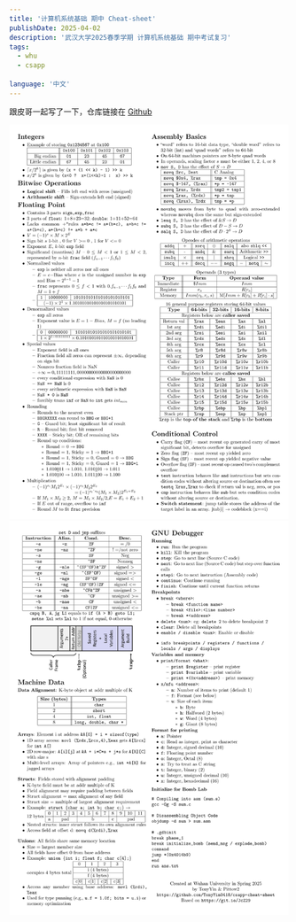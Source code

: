 ```yaml
---
title: '计算机系统基础 期中 Cheat-sheet'
publishDate: 2025-04-02
description: '武汉大学2025春季学期 计算机系统基础 期中考试复习'
tags:
  - whu
  - csapp

language: '中文'
---
```


跟皮哥一起写了一下，仓库链接在 [Github](https://github.com/TonyYin0418/csapp-cheat-sheet)

![Page 1 of PDF](./cheat-sheet-1.svg)
![Page 2 of PDF](./cheat-sheet-2.svg)